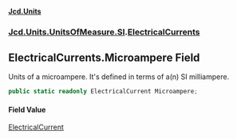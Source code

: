 #### [Jcd.Units](index.md 'index')
### [Jcd.Units.UnitsOfMeasure.SI](Jcd.Units.UnitsOfMeasure.SI.md 'Jcd.Units.UnitsOfMeasure.SI').[ElectricalCurrents](Jcd.Units.UnitsOfMeasure.SI.ElectricalCurrents.md 'Jcd.Units.UnitsOfMeasure.SI.ElectricalCurrents')

## ElectricalCurrents.Microampere Field

Units of a microampere. It's defined in terms of a(n) SI milliampere.

```csharp
public static readonly ElectricalCurrent Microampere;
```

#### Field Value
[ElectricalCurrent](Jcd.Units.UnitTypes.ElectricalCurrent.md 'Jcd.Units.UnitTypes.ElectricalCurrent')